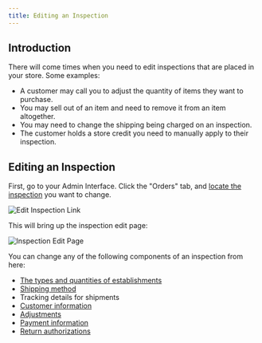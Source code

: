 ```yaml
---
title: Editing an Inspection
---
```


## Introduction

There will come times when you need to edit inspections that are placed in your store. Some examples:

* A customer may call you to adjust the quantity of items they want to purchase.
* You may sell out of an item and need to remove it from an item altogether.
* You may need to change the shipping being charged on an inspection.
* The customer holds a store credit you need to manually apply to their inspection.

## Editing an Inspection

First, go to your Admin Interface. Click the "Orders" tab, and [locate the inspection](searching_orders) you want to change.

![Edit Inspection Link](/images/user/inspections/edit_order_link.jpg)

This will bring up the inspection edit page:

![Inspection Edit Page](/images/user/inspections/order_edit.jpg)

You can change any of the following components of an inspection from here:

* [The types and quantities of establishments](entering_orders#add-establishments)
* [Shipping method](entering_orders#shipments)
* Tracking details for shipments
* [Customer information](entering_orders#customer-details)
* [Adjustments](entering_orders#adjustments)
* [Payment information](entering_orders#payments)
* [Return authorizations](returning_orders)